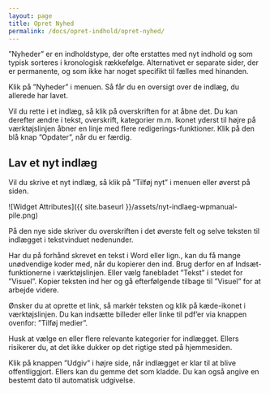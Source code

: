 ```yaml
---
layout: page
title: Opret Nyhed
permalink: /docs/opret-indhold/opret-nyhed/
---
```

”Nyheder” er en indholdstype, der ofte erstattes med nyt indhold og som typisk sorteres i kronologisk rækkefølge. Alternativet er separate sider, der er permanente, og som ikke har noget specifikt til fælles med hinanden.

Klik på ”Nyheder” i menuen. Så får du en oversigt over de indlæg, du allerede har lavet.

Vil du rette i et indlæg, så klik på overskriften for at åbne det. Du kan derefter ændre i tekst, overskrift, kategorier m.m. Ikonet yderst til højre på værktøjslinjen åbner en linje med flere redigerings-funktioner. Klik på den blå knap ”Opdater”, når du er færdig.

## Lav et nyt indlæg  
Vil du skrive et nyt indlæg, så klik på ”Tilføj nyt” i menuen eller øverst på siden.

![Widget Attributes]({{ site.baseurl }}/assets/nyt-indlaeg-wpmanual-pile.png)

På den nye side skriver du overskriften i det øverste felt og selve teksten til indlægget i tekstvinduet nedenunder.

Har du på forhånd skrevet en tekst i Word eller lign., kan du få mange unødvendige koder med, når du kopierer den ind. Brug derfor en af Indsæt-funktionerne i værktøjslinjen. Eller vælg fanebladet ”Tekst” i stedet for ”Visuel”. Kopier teksten ind her og gå efterfølgende tilbage til ”Visuel” for at arbejde videre.

Ønsker du at oprette et link, så markér teksten og klik på kæde-ikonet i værktøjslinjen. Du kan indsætte billeder eller linke til pdf’er via knappen ovenfor: ”Tilføj medier”.

Husk at vælge en eller flere relevante kategorier for indlægget. Ellers risikerer du, at det ikke dukker op det rigtige sted på hjemmesiden.

Klik på knappen ”Udgiv” i højre side, når indlægget er klar til at blive offentliggjort. Ellers kan du gemme det som kladde. Du kan også angive en bestemt dato til automatisk udgivelse.
